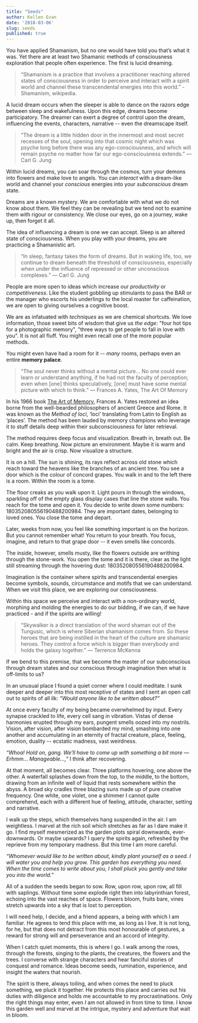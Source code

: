 ```yaml
---
title: "Seeds"
author: Kellen Evan
date: '2018-03-06'
slug: seeds
published: true
---
```


You have applied Shamanism, but no one would have told you that’s what it was. Yet there are at least two Shamanic methods of consciousness exploration that people often experience. The first is lucid dreaming.  

> “Shamanism is a practice that involves a practitioner reaching altered states of consciousness in order to perceive and interact with a spirit world and channel these transcendental energies into this world.” - Shamanism, wikipedia.

A lucid dream occurs when the sleeper is able to dance on the razors edge between sleep and wakefulness. Upon this edge, dreams become participatory. The dreamer can exert a degree of control upon the dream, influencing the events, characters, narrative -- even the dreamscape itself.

> “The dream is a little hidden door in the innermost and most secret recesses of the soul, opening into that cosmic night which was psyche long before there was any ego-consciousness, and which will remain psyche no matter how far our ego-consciousness extends.” — Carl G. Jung

Within lucid dreams, you can soar through the cosmos, turn your demons into flowers and make love to angels. You can _interact_ with a dream-like world and channel your _conscious_ energies into your _subconscious_ dream state.

Dreams are a known mystery. We are comfortable with what we do not know about them. We feel they can be revealing but we tend not to examine them with rigour or consistency. We close our eyes, go on a journey, wake up, then forget it all.

The idea of influencing a dream is one we can accept. Sleep is an altered state of consciousness. When you play with your dreams, you are practicing a Shamanistic art.

> “In sleep, fantasy takes the form of dreams. But in waking life, too, we continue to dream beneath the threshold of consciousness, especially when under the influence of repressed or other unconscious complexes.” — Carl G. Jung

People are more open to ideas which increase our _productivity_ or _competitiveness_. Like the student gobbling up stimulants to pass the BAR or the manager who escorts his underlings to the local roaster for caffeination, we are open to giving ourselves a cognitive boost.

We are as infatuated with _techniques_ as we are chemical shortcuts. We love information, those sweet bits of wisdom that give us _the edge_: "four hot tips for a photographic memory", "three ways to get people to fall in love with you". It is not all fluff. You might even recall one of the more popular methods.

You might even have had a room for it -- _many_ rooms, perhaps even an entire  **memory palace**.

> “The soul never thinks without a mental picture… No one could ever learn or understand anything, if he had not the faculty of perception; even when [one] thinks speculatively, [one] must have some mental picture with which to think.”  ― Frances A. Yates, The Art Of Memory

In his 1966 book [The Art of Memory](http://amzn.to/2Fe97KS), Frances A. Yates restored an idea borne from the well-bearded philosophers of ancient Greece and Rome. It was known as the _Method of loci_, ‘loci’ translating from Latin to English as ‘places’. The method has been lauded by memory champions who leverage it to stuff details deep within their subconsciousness for later retrieval.

The method requires deep focus and visualization. Breath in, breath out. Be calm. Keep breathing. Now picture an environment. Maybe it is warm and bright and the air is crisp. Now visualize a structure.

It is on a hill. The sun is shining, its rays reflect across old stone which reach toward the heavens like the branches of an ancient tree. You see a door which is the colour of concord grapes. You walk in and to the left there is a room. Within the room is a tome.

The floor creaks as you walk upon it. Light pours in through the windows, sparkling off of the empty glass display cases that line the stone walls. You reach for the tome and open it. You decide to write down some numbers: 180352080556190488200984. They are important dates, belonging to loved ones. You close the tome and depart.

Later, weeks from now, you feel like something important is on the horizon. But you cannot remember what! You return to your breath. You focus, imagine, and return to that grape door -- it even smells like concords.

The inside, however, smells musty, like the flowers outside are writhing through the stone-work. You open the tome and it is there, clear as the light still streaming through the hovering dust: 180352080556190488200984.

Imagination is the container where spirits and transcendental energies become symbols, sounds, circumstance and motifs that we can understand. When we visit this place, we are exploring our consciousness.

Within this space we perceive and interact with a non-ordinary world, morphing and molding the energies to do our bidding, if we can, if we have practiced - and if the spirits are willing!

> “Skywalker is a direct translation of the word shaman out of the Tungusic, which is where Siberian shamanism comes from. So these heroes that are being instilled in the heart of the culture are shamanic heroes. They control a force which is bigger than everybody and holds the galaxy together.” — Terrence McKenna

If we bend to this premise, that we become the master of our subconscious through dream states and our conscious through imagination then what is off-limits to us?

In an unusual place I found a quiet corner where I could meditate. I sunk deeper and deeper into this most receptive of states and I sent an open call out to spirits of all ilk: _“Would anyone like to be written about?”_

At once every faculty of my being became overwhelmed by input. Every synapse crackled to life, every cell sang in vibration. Vistas of dense harmonies erupted through my ears, pungent smells oozed into my nostrils. Vision, after vision, after vision bombarded my mind, smashing into one another and accumulating in an eternity of fractal creature, place, feeling, emotion, duality --  ecstatic madness, vast weirdness.

_“Whoa! Hold on, gang. We’ll have to come up with something a bit more — Erhmm… Manageable…,”_ I think after recovering.

At that moment, all becomes clear. Three platforms hovering, one above the other. A waterfall splashes down from the top, to the middle, to the bottom, drawing from an infinite well of liquid that rests somewhere within the abyss. A broad sky cradles three blazing suns made up of pure creative frequency. One white, one violet, one a shimmer I cannot quite comprehend, each with a different hue of feeling, attitude, character, setting and narrative.

I walk up the steps, which themselves hang suspended in the air. I am weightless. I marvel at the rich soil which stretches as far as I dare make it go. I find myself mesmerized as the garden plots spiral downwards, ever-downwards. Or maybe upwards? I query the spirits again, refreshed by the reprieve from my temporary madness. But this time I am more careful.

_“Whomever would like to be written about, kindly plant yourself as a seed. I will water you and help you grow. This garden has everything you need. When the time comes to write about you, I shall pluck you gently and take you into the world.”_

All of a sudden the seeds began to sow. Row, upon row, upon row, all fill with saplings. Without time some explode right then into labyrinthian forest, echoing into the vast reaches of space. Flowers bloom, fruits bare, vines stretch upwards into a sky that is lost to perception.

I will need help, I decide, and a friend appears, a being with which I am familiar. He agrees to tend this place with me, as long as I live. It is not long, for he, but that does not detract from this most honourable of gestures, a reward for strong will and perseverance and an accord of integrity.

When I catch quiet moments, this is where I go. I walk among the rows, through the forests, singing to the plants, the creatures, the flowers and the trees. I converse with strange characters and hear fanciful stories of conquest and romance. Ideas become seeds, rumination, experience, and insight the waters that nourish.

The spirit is there, always toiling, and when comes the need to pluck something, we pluck it together. He protects this place and carries out his duties with diligence and holds me accountable to my procrastinations. Only the right things may enter, even _I_ am not allowed in from time to time. I know this garden well and marvel at the intrigue, mystery and adventure that wait in bloom.
